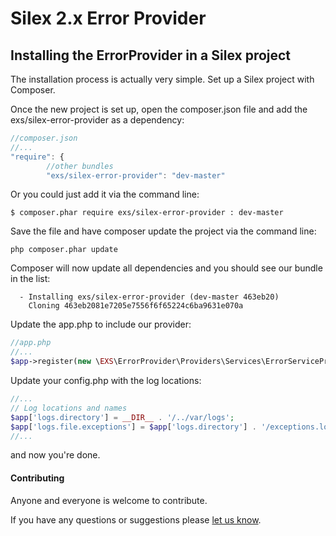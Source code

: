 Silex 2.x Error Provider
==========================


## Installing the ErrorProvider in a Silex project
The installation process is actually very simple.  Set up a Silex project with Composer.

Once the new project is set up, open the composer.json file and add the exs/silex-error-provider as a dependency:
``` js
//composer.json
//...
"require": {
        //other bundles
        "exs/silex-error-provider": "dev-master"
```
Or you could just add it via the command line:
```
$ composer.phar require exs/silex-error-provider : dev-master
```

Save the file and have composer update the project via the command line:
``` shell
php composer.phar update
```
Composer will now update all dependencies and you should see our bundle in the list:
``` shell
  - Installing exs/silex-error-provider (dev-master 463eb20)
    Cloning 463eb2081e7205e7556f6f65224c6ba9631e070a
```

Update the app.php to include our provider:
``` php
//app.php
//...
$app->register(new \EXS\ErrorProvider\Providers\Services\ErrorServiceProvider());
```
Update your config.php with the log locations:
```php
//...
// Log locations and names
$app['logs.directory'] = __DIR__ . '/../var/logs';
$app['logs.file.exceptions'] = $app['logs.directory'] . '/exceptions.log';
//...
```


and now you're done.


#### Contributing ####
Anyone and everyone is welcome to contribute.

If you have any questions or suggestions please [let us know][1].

[1]: http://www.ex-situ.com/